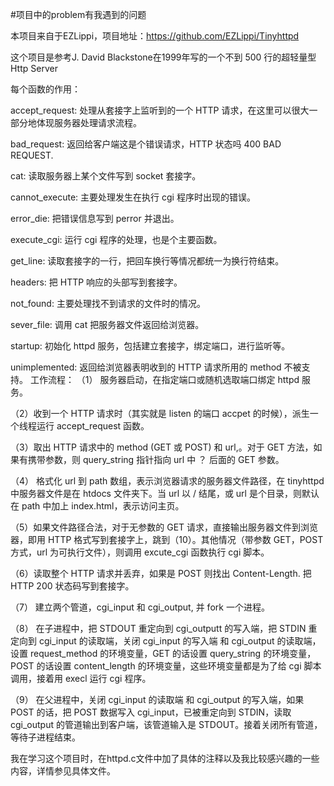 #项目中的problem有我遇到的问题

本项目来自于EZLippi，项目地址：https://github.com/EZLippi/Tinyhttpd

这个项目是参考J. David Blackstone在1999年写的一个不到 500 行的超轻量型 Http Server

每个函数的作用：

 accept_request:  处理从套接字上监听到的一个 HTTP 请求，在这里可以很大一部分地体现服务器处理请求流程。

 bad_request: 返回给客户端这是个错误请求，HTTP 状态吗 400 BAD REQUEST.

 cat: 读取服务器上某个文件写到 socket 套接字。

 cannot_execute: 主要处理发生在执行 cgi 程序时出现的错误。

 error_die: 把错误信息写到 perror 并退出。

 execute_cgi: 运行 cgi 程序的处理，也是个主要函数。

 get_line: 读取套接字的一行，把回车换行等情况都统一为换行符结束。

 headers: 把 HTTP 响应的头部写到套接字。

 not_found: 主要处理找不到请求的文件时的情况。

 sever_file: 调用 cat 把服务器文件返回给浏览器。

 startup: 初始化 httpd 服务，包括建立套接字，绑定端口，进行监听等。

 unimplemented: 返回给浏览器表明收到的 HTTP 请求所用的 method 不被支持。
工作流程： （1） 服务器启动，在指定端口或随机选取端口绑定 httpd 服务。

 （2）收到一个 HTTP 请求时（其实就是 listen 的端口 accpet 的时候），派生一个线程运行 accept_request 函数。

 （3）取出 HTTP 请求中的 method (GET 或 POST) 和 url,。对于 GET 方法，如果有携带参数，则 query_string 指针指向 url 中 ？ 后面的 GET 参数。

 （4） 格式化 url 到 path 数组，表示浏览器请求的服务器文件路径，在 tinyhttpd 中服务器文件是在 htdocs 文件夹下。当 url 以 / 结尾，或 url 是个目录，则默认在 path 中加上 index.html，表示访问主页。

 （5）如果文件路径合法，对于无参数的 GET 请求，直接输出服务器文件到浏览器，即用 HTTP 格式写到套接字上，跳到（10）。其他情况（带参数 GET，POST 方式，url 为可执行文件），则调用 excute_cgi 函数执行 cgi 脚本。

 （6）读取整个 HTTP 请求并丢弃，如果是 POST 则找出 Content-Length. 把 HTTP 200  状态码写到套接字。

 （7） 建立两个管道，cgi_input 和 cgi_output, 并 fork 一个进程。

 （8） 在子进程中，把 STDOUT 重定向到 cgi_outputt 的写入端，把 STDIN 重定向到 cgi_input 的读取端，关闭 cgi_input 的写入端 和 cgi_output 的读取端，设置 request_method 的环境变量，GET 的话设置 query_string 的环境变量，POST 的话设置 content_length 的环境变量，这些环境变量都是为了给 cgi 脚本调用，接着用 execl 运行 cgi 程序。

 （9） 在父进程中，关闭 cgi_input 的读取端 和 cgi_output 的写入端，如果 POST 的话，把 POST 数据写入 cgi_input，已被重定向到 STDIN，读取 cgi_output 的管道输出到客户端，该管道输入是 STDOUT。接着关闭所有管道，等待子进程结束。
 
我在学习这个项目时，在httpd.c文件中加了具体的注释以及我比较感兴趣的一些内容，详情参见具体文件。
